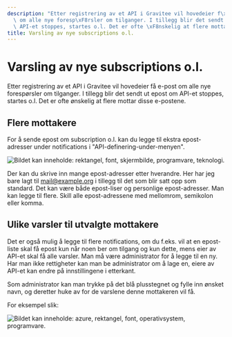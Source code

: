 ```yaml
---
description: "Etter registrering av et API i Gravitee vil hovedeier f\xE5 e-post\
  \ om alle nye foresp\xF8rsler om tilganger. I tillegg blir det sendt ut epost om\
  \ API-et stoppes, startes o.l. Det er ofte \xF8nskelig at flere mottar disse e-postene."
title: Varsling av nye subscriptions o.l.
---
```


# Varsling av nye subscriptions o.l.

Etter registrering av et API i Gravitee vil hovedeier få e-post om alle nye forespørsler om tilganger. I tillegg blir det sendt ut epost om API-et stoppes, startes o.l. Det er ofte ønskelig at flere mottar disse e-postene.

## Flere mottakere

For å sende epost om subscription o.l. kan du legge til ekstra epost-adresser under notifications i "API-definering-under-menyen".

![Bildet kan inneholde: rektangel, font, skjermbilde, programvare, teknologi.](/datadeling/img/api-varsel-1.png)

Der kan du skrive inn mange epost-adresser etter hverandre. Her har jeg bare lagt til [mail@example.org](mailto:mail@example.org) i tillegg til det som blir satt opp som standard. Det kan være både epost-liser og personlige epost-adresser. Man kan legge til flere. Skill alle epost-adressene med mellomrom, semikolon eller komma.

## Ulike varsler til utvalgte mottakere

Det er også mulig å legge til flere notifications, om du f.eks. vil at en epost-liste skal få epost kun når noen ber om tilgang og kun dette, mens eier av API-et skal få alle varsler. Man må være administrator for å legge til en ny. Har man ikke rettigheter kan man be administrator om å lage en, eiere av API-et kan endre på innstillingene i etterkant.

Som administrator kan man trykke på det blå plusstegnet og fylle inn ønsket navn, og deretter huke av for de varslene denne mottakeren vil få.

For eksempel slik:

![Bildet kan inneholde: azure, rektangel, font, operativsystem, programvare.](/datadeling/img/api-varsel-2.png)